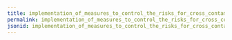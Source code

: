 ```yaml
---
title: implementation_of_measures_to_control_the_risks_for_cross_contamination
permalink: implementation_of_measures_to_control_the_risks_for_cross_contamination.html
jsonid: implementation_of_measures_to_control_the_risks_for_cross_contamination
---
```

